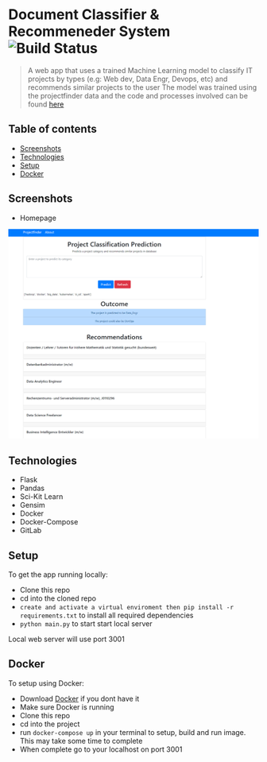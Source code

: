 
# Document Classifier & Recommeneder System  ![Build Status](https://gitlab.actgruppe.de/kIgbokwe/doc_classifier/badges/master/pipeline.svg)

> A web app that uses a trained Machine Learning model to classify IT projects by types (e.g: Web dev, Data Engr, Devops, etc) and recommends similar projects to the user
> The model was trained using the projectfinder data and the code and processes involved can be found [here](https://gitlab.actgruppe.de/data-science-projects/projectfinder_analytics)

## Table of contents

- [Screenshots](#screenshots)
- [Technologies](#technologies)
- [Setup](#setup)
- [Docker](#docker)



## Screenshots

- Homepage

![Example screenshot](./img/doc_classifier.PNG)


## Technologies

- Flask
- Pandas
- Sci-Kit Learn
- Gensim
- Docker
- Docker-Compose
- GitLab

## Setup

To get the app running locally:

- Clone this repo
- cd into the cloned repo
- `create and activate a virtual enviroment then pip install -r requirements.txt` to install all required dependencies 
- `python main.py` to start start local server

Local web server will use port 3001

## Docker

To setup using Docker:

- Download [Docker](https://docs.docker.com/) if you dont have it
- Make sure Docker is running
- Clone this repo
- cd into the project
- run `docker-compose up` in your terminal to setup, build and run image. This may take some time to complete
- When complete go to your localhost on port 3001

